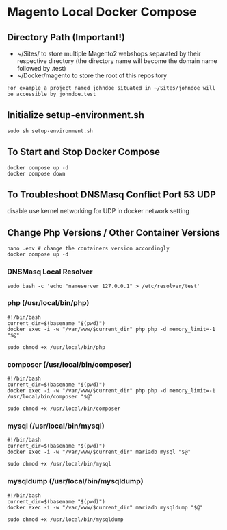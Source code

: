 # Magento Local Docker Compose

## Directory Path (Important!)
- ~/Sites/ to store multiple Magento2 webshops separated by their respective directory (the directory name will become the domain name followed by .test)
- ~/Docker/magento to store the root of this repository
```
For example a project named johndoe situated in ~/Sites/johndoe will be accessible by johndoe.test
```

## Initialize setup-environment.sh
```
sudo sh setup-environment.sh
```
## To Start and Stop Docker Compose
```
docker compose up -d
docker compose down
```
## To Troubleshoot DNSMasq Conflict Port 53 UDP
disable use kernel networking for UDP in docker network setting
## Change Php Versions / Other Container Versions
```
nano .env # change the containers version accordingly
docker compose up -d
```

### DNSMasq Local Resolver
```
sudo bash -c 'echo "nameserver 127.0.0.1" > /etc/resolver/test'
```
### php (/usr/local/bin/php)
```
#!/bin/bash
current_dir=$(basename "$(pwd)")
docker exec -i -w "/var/www/$current_dir" php php -d memory_limit=-1 "$@"
```
```
sudo chmod +x /usr/local/bin/php
```
### composer (/usr/local/bin/composer)
```
#!/bin/bash
current_dir=$(basename "$(pwd)")
docker exec -i -w "/var/www/$current_dir" php php -d memory_limit=-1 /usr/local/bin/composer "$@"
```
```
sudo chmod +x /usr/local/bin/composer
```
### mysql (/usr/local/bin/mysql)
```
#!/bin/bash
current_dir=$(basename "$(pwd)")
docker exec -i -w "/var/www/$current_dir" mariadb mysql "$@"
```
```
sudo chmod +x /usr/local/bin/mysql
```
### mysqldump (/usr/local/bin/mysqldump)
```
#!/bin/bash
current_dir=$(basename "$(pwd)")
docker exec -i -w "/var/www/$current_dir" mariadb mysqldump "$@"
```
```
sudo chmod +x /usr/local/bin/mysqldump
```